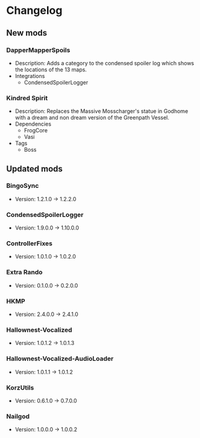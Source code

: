 # Changelog


## New mods

### DapperMapperSpoils

- Description: Adds a category to the condensed spoiler log which shows the locations of the 13 maps.
- Integrations
  + CondensedSpoilerLogger

### Kindred Spirit

- Description: Replaces the Massive Mosscharger&#x27;s statue in Godhome with a dream and non dream version of the Greenpath Vessel.
- Dependencies
  + FrogCore
  + Vasi
- Tags
  + Boss


## Updated mods

### BingoSync

- Version: 1.2.1.0 -> 1.2.2.0

### CondensedSpoilerLogger

- Version: 1.9.0.0 -> 1.10.0.0

### ControllerFixes

- Version: 1.0.1.0 -> 1.0.2.0

### Extra Rando

- Version: 0.1.0.0 -> 0.2.0.0

### HKMP

- Version: 2.4.0.0 -> 2.4.1.0

### Hallownest-Vocalized

- Version: 1.0.1.2 -> 1.0.1.3

### Hallownest-Vocalized-AudioLoader

- Version: 1.0.1.1 -> 1.0.1.2

### KorzUtils

- Version: 0.6.1.0 -> 0.7.0.0

### Nailgod

- Version: 1.0.0.0 -> 1.0.0.2

